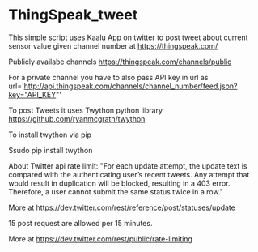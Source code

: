 # ThingSpeak_tweet
This simple script uses Kaalu App on twitter to post tweet about current sensor value given channel number at https://thingspeak.com/

Publicly availabe channels  https://thingspeak.com/channels/public

For a private channel you have to also pass API key in url as
	url='http://api.thingspeak.com/channels/channel_number/feed.json?key="API_KEY"'

To post Tweets it uses Twython python library https://github.com/ryanmcgrath/twython 

To install twython via pip

$sudo pip install twython 


About Twitter api rate limit:
"For each update attempt, the update text is compared with the authenticating user’s recent tweets. Any attempt that would result in duplication will be blocked, resulting in a 403 error. Therefore, a user cannot submit the same status twice in a row."

More at https://dev.twitter.com/rest/reference/post/statuses/update


15 post request are allowed per 15 minutes.

More at https://dev.twitter.com/rest/public/rate-limiting



